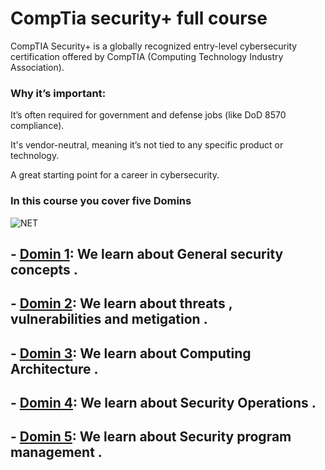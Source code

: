 # CompTia security+ full course 

CompTIA Security+ is a globally recognized entry-level cybersecurity certification offered by CompTIA (Computing Technology Industry Association).

### Why it’s important:
It’s often required for government and defense jobs (like DoD 8570 compliance).

It's vendor-neutral, meaning it’s not tied to any specific product or technology.

A great starting point for a career in cybersecurity.
 ### In this course you cover five Domins 

![NET](https://591cert.com/wp-content/uploads/2024/11/CompTIA-Security-SY0-701-Exam-Domains-1024x576.jpg)

## - **[Domin 1](https://github.com/sherazi1214/Domin1):** We learn about General security concepts  .
## - **[Domin 2](https://github.com/sherazi1214/Domin2):** We learn about threats , vulnerabilities and metigation   .
## - **[Domin 3](https://github.com/sherazi1214/Domin3):** We learn about Computing Architecture   .
## - **[Domin 4](https://github.com/sherazi1214/Domin4):** We learn about Security  Operations  .
## - **[Domin 5](https://github.com/sherazi1214/Domin4):** We learn about Security  program management  .
